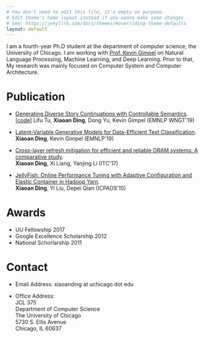 ```yaml
---
# You don't need to edit this file, it's empty on purpose.
# Edit theme's home layout instead if you wanna make some changes
# See: https://jekyllrb.com/docs/themes/#overriding-theme-defaults
layout: default 
---
```



I am a fourth-year Ph.D student at the department of computer science, the University of Chicago. I am working with [Prof. Kevin Gimpel](https://ttic.uchicago.edu/~kgimpel/) on Natural Language Processing, Machine Learning, and Deep Learning. Prior to that, My research was mainly focused on Computer System and Computer Architecture.

# Publication

- [Generating Diverse Story Continuations with Controllable Semantics](https://arxiv.org/abs/1909.13434). [[code](https://github.com/AnnDing/Generative_classifier)]
Lifu Tu, **Xiaoan Ding**, Dong Yu, Kevin Gimpel (EMNLP WNGT'19)  

- [Latent-Variable Generative Models for Data-Efficient Text Classification](https://arxiv.org/abs/1910.00382).  
**Xiaoan Ding**, Kevin Gimpel (EMNLP'19)

- [Cross-layer refresh mitigation for efficient and reliable DRAM systems: A comparative study](https://ieeexplore.ieee.org/document/8242065).  
**Xiaoan Ding**, Xi Liang, Yanjing Li (ITC'17)
   
- [JellyFish: Online Performance Tuning with Adaptive Configuration and Elastic Container in Hadoop Yarn](https://ieeexplore.ieee.org/document/7384375).  
**Xiaoan Ding**, Yi Liu, Depei Qian (ICPADS'15)

# Awards

- UU Fellowship 2017
- Google Excellence Scholarship 2012
- National Schorlarship 2011

# Contact

- Email Address: xiaoanding at uchicago dot edu

- Office Address: <br/>
   JCL 375 <br/>
   Department of Computer Science <br/>
   The University of Chicago <br/>
   5730 S. Ellis Avenue <br/>
   Chicago, IL 60637 <br/>


